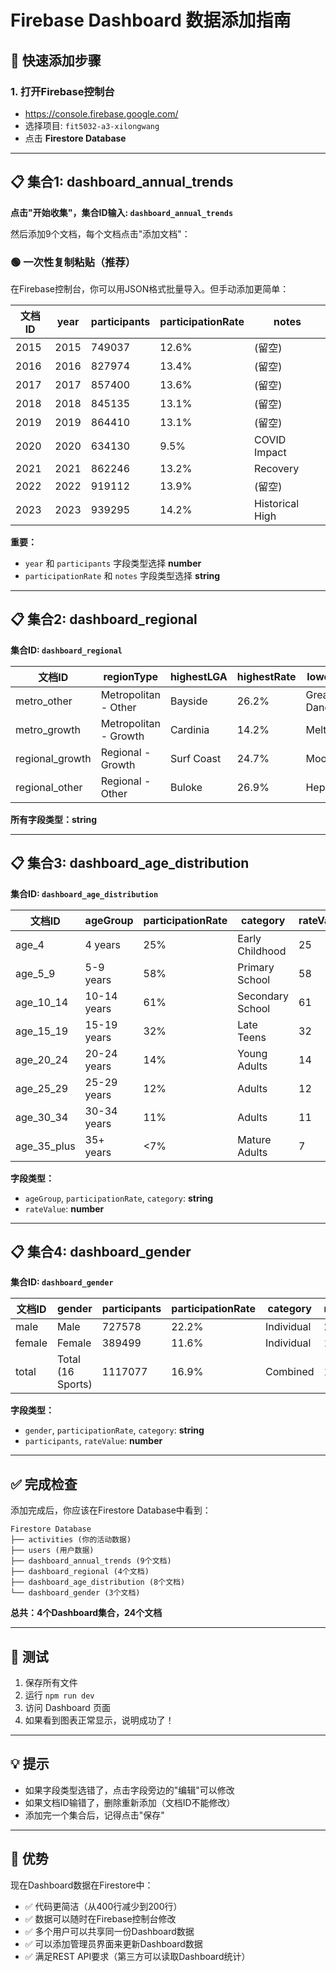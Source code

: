 # Firebase Dashboard 数据添加指南

## 🚀 快速添加步骤

### 1. 打开Firebase控制台
- https://console.firebase.google.com/
- 选择项目: `fit5032-a3-xilongwang`
- 点击 **Firestore Database**

---

## 📋 集合1: dashboard_annual_trends

**点击"开始收集"，集合ID输入: `dashboard_annual_trends`**

然后添加9个文档，每个文档点击"添加文档"：

### 🟢 一次性复制粘贴（推荐）

在Firebase控制台，你可以用JSON格式批量导入。但手动添加更简单：

| 文档ID | year | participants | participationRate | notes |
|--------|------|--------------|-------------------|-------|
| 2015 | 2015 | 749037 | 12.6% | (留空) |
| 2016 | 2016 | 827974 | 13.4% | (留空) |
| 2017 | 2017 | 857400 | 13.6% | (留空) |
| 2018 | 2018 | 845135 | 13.1% | (留空) |
| 2019 | 2019 | 864410 | 13.1% | (留空) |
| 2020 | 2020 | 634130 | 9.5% | COVID Impact |
| 2021 | 2021 | 862246 | 13.2% | Recovery |
| 2022 | 2022 | 919112 | 13.9% | (留空) |
| 2023 | 2023 | 939295 | 14.2% | Historical High |

**重要：**
- `year` 和 `participants` 字段类型选择 **number**
- `participationRate` 和 `notes` 字段类型选择 **string**

---

## 📋 集合2: dashboard_regional

**集合ID: `dashboard_regional`**

| 文档ID | regionType | highestLGA | highestRate | lowestLGA | lowestRate |
|--------|-----------|------------|-------------|-----------|------------|
| metro_other | Metropolitan - Other | Bayside | 26.2% | Greater Dandenong | 5.3% |
| metro_growth | Metropolitan - Growth | Cardinia | 14.2% | Melton | 8.7% |
| regional_growth | Regional - Growth | Surf Coast | 24.7% | Moorabool | 14.2% |
| regional_other | Regional - Other | Buloke | 26.9% | Hepburn | 11.7% |

**所有字段类型：string**

---

## 📋 集合3: dashboard_age_distribution

**集合ID: `dashboard_age_distribution`**

| 文档ID | ageGroup | participationRate | category | rateValue |
|--------|----------|-------------------|----------|-----------|
| age_4 | 4 years | 25% | Early Childhood | 25 |
| age_5_9 | 5-9 years | 58% | Primary School | 58 |
| age_10_14 | 10-14 years | 61% | Secondary School | 61 |
| age_15_19 | 15-19 years | 32% | Late Teens | 32 |
| age_20_24 | 20-24 years | 14% | Young Adults | 14 |
| age_25_29 | 25-29 years | 12% | Adults | 12 |
| age_30_34 | 30-34 years | 11% | Adults | 11 |
| age_35_plus | 35+ years | <7% | Mature Adults | 7 |

**字段类型：**
- `ageGroup`, `participationRate`, `category`: **string**
- `rateValue`: **number**

---

## 📋 集合4: dashboard_gender

**集合ID: `dashboard_gender`**

| 文档ID | gender | participants | participationRate | category | rateValue |
|--------|--------|--------------|-------------------|----------|-----------|
| male | Male | 727578 | 22.2% | Individual | 22.2 |
| female | Female | 389499 | 11.6% | Individual | 11.6 |
| total | Total (16 Sports) | 1117077 | 16.9% | Combined | 16.9 |

**字段类型：**
- `gender`, `participationRate`, `category`: **string**
- `participants`, `rateValue`: **number**

---

## ✅ 完成检查

添加完成后，你应该在Firestore Database中看到：

```
Firestore Database
├── activities (你的活动数据)
├── users (用户数据)
├── dashboard_annual_trends (9个文档)
├── dashboard_regional (4个文档)
├── dashboard_age_distribution (8个文档)
└── dashboard_gender (3个文档)
```

**总共：4个Dashboard集合，24个文档**

---

## 🧪 测试

1. 保存所有文件
2. 运行 `npm run dev`
3. 访问 Dashboard 页面
4. 如果看到图表正常显示，说明成功了！

---

## 💡 提示

- 如果字段类型选错了，点击字段旁边的"编辑"可以修改
- 如果文档ID输错了，删除重新添加（文档ID不能修改）
- 添加完一个集合后，记得点击"保存"

---

## 🎉 优势

现在Dashboard数据在Firestore中：
- ✅ 代码更简洁（从400行减少到200行）
- ✅ 数据可以随时在Firebase控制台修改
- ✅ 多个用户可以共享同一份Dashboard数据
- ✅ 可以添加管理员界面来更新Dashboard数据
- ✅ 满足REST API要求（第三方可以读取Dashboard统计）
